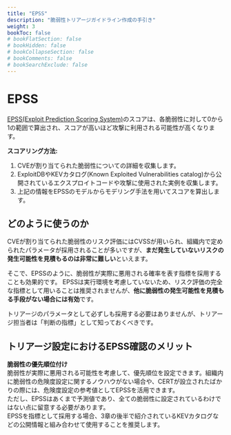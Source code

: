```yaml
---
title: "EPSS"
description: "脆弱性トリアージガイドライン作成の手引き"
weight: 3
bookToc: false
# bookFlatSection: false
# bookHidden: false
# bookCollapseSection: false
# bookComments: false
# bookSearchExclude: false
---
```

# EPSS

[EPSS(Exploit Prediction Scoring System)](https://www.first.org/epss)のスコアは、各脆弱性に対して0から1の範囲で算出され、スコアが高いほど攻撃に利用される可能性が高くなります。

**スコアリング方法:**
1. CVEが割り当てられた脆弱性についての詳細を収集します。
2. ExploitDBやKEVカタログ(Known Exploited Vulnerabilities catalog)から公開されているエクスプロイトコードや攻撃に使用された実例を収集します。
3. 上記の情報をEPSSのモデルからモデリング手法を用いてスコアを算出します。

## どのように使うのか
CVEが割り当てられた脆弱性のリスク評価にはCVSSが用いられ、組織内で定められたパラメータが採用されることが多いですが、**まだ発生していないリスクの発生可能性を見積もるのは非常に難しい**といえます。

そこで、EPSSのように、脆弱性が実際に悪用される確率を表す指標を採用することも効果的です。
EPSSは実行環境を考慮していないため、リスク評価の完全な指標として用いることは推奨されませんが、**他に脆弱性の発生可能性を見積もる手段がない場合には有効**です。

トリアージのパラメータとして必ずしも採用する必要はありませんが、トリアージ担当者は「判断の指標」として知っておくべきです。


## トリアージ設定におけるEPSS確認のメリット
**脆弱性の優先順位付け**  
脆弱性が実際に悪用される可能性を考慮して、優先順位を設定できます。組織内に脆弱性の危険度設定に関するノウハウがない場合や、CERTが設立されたばかりの際には、危険度設定の参考値としてEPSSを活用できます。  
ただし、EPSSはあくまで予測値であり、全ての脆弱性に設定されているわけではない点に留意する必要があります。  
EPSSを指標として採用する場合、3章の後半で紹介されているKEVカタログなどの公開情報と組み合わせて使用することを推奨します。